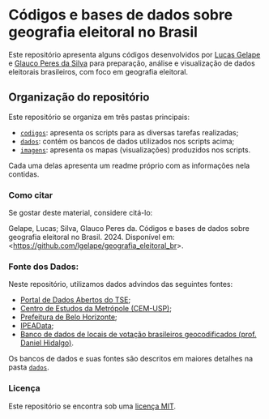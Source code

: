 # Códigos e bases de dados sobre geografia eleitoral no Brasil

Este repositório apresenta alguns códigos desenvolvidos por [Lucas Gelape](https://lgelape.github.io/) e [Glauco Peres da Silva](https://dcp.fflch.usp.br/glauco-peres-da-silva) para preparação, análise e visualização de dados eleitorais brasileiros, com foco em geografia eleitoral.

## Organização do repositório

Este repositório se organiza em três pastas principais:

-   [`codigos`](/codigos/): apresenta os scripts para as diversas tarefas realizadas;
-   [`dados`](/dados/): contém os bancos de dados utilizados nos scripts acima;
-   [`imagens`](/imagens/): apresenta os mapas (visualizações) produzidos nos scripts.

Cada uma delas apresenta um readme próprio com as informações nela contidas.

### Como citar

Se gostar deste material, considere citá-lo:

Gelape, Lucas; Silva, Glauco Peres da. Códigos e bases de dados sobre geografia eleitoral no Brasil. 2024. Disponível em: \<<https://github.com/lgelape/geografia_eleitoral_br>\>.

### Fonte dos Dados:

Neste repositório, utilizamos dados advindos das seguintes fontes:

-   [Portal de Dados Abertos do TSE](https://dadosabertos.tse.jus.br/);
-   [Centro de Estudos da Metrópole (CEM-USP)](https://centrodametropole.fflch.usp.br/pt-br/download-de-dados);
-   [Prefeitura de Belo Horizonte](https://bhmap.pbh.gov.br/);
-   [IPEAData](http://www.ipeadata.gov.br/);
-   [Banco de dados de locais de votação brasileiros geocodificados (prof. Daniel Hidalgo)](https://github.com/fdhidalgo/geocode_br_polling_stations).

Os bancos de dados e suas fontes são descritos em maiores detalhes na pasta [`dados`](/dados/).

### Licença

Este repositório se encontra sob uma [licença MIT](/LICENSE).
